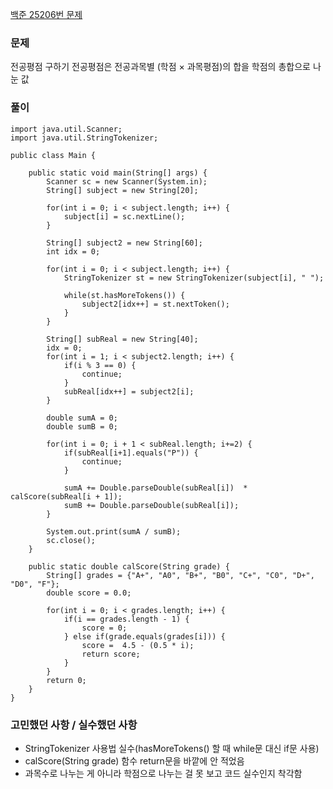 [백준 25206번 문제](https://www.acmicpc.net/problem/25206)

### 문제
전공평점 구하기
전공평점은 전공과목별 (학점 × 과목평점)의 합을 학점의 총합으로 나눈 값

### 풀이

```
import java.util.Scanner;
import java.util.StringTokenizer;

public class Main {

	public static void main(String[] args) {
		Scanner sc = new Scanner(System.in);
		String[] subject = new String[20];
		
		for(int i = 0; i < subject.length; i++) {
			subject[i] = sc.nextLine();
		}
		
		String[] subject2 = new String[60];
		int idx = 0;
		
		for(int i = 0; i < subject.length; i++) {
			StringTokenizer st = new StringTokenizer(subject[i], " ");
			
			while(st.hasMoreTokens()) {
				subject2[idx++] = st.nextToken();
			}
		}
		
		String[] subReal = new String[40];
		idx = 0;
		for(int i = 1; i < subject2.length; i++) {
			if(i % 3 == 0) {
				continue;
			}
			subReal[idx++] = subject2[i];
		}
		
		double sumA = 0;
		double sumB = 0;
		
		for(int i = 0; i + 1 < subReal.length; i+=2) {
			if(subReal[i+1].equals("P")) {
				continue;
			}
			
			sumA += Double.parseDouble(subReal[i])  * calScore(subReal[i + 1]);
			sumB += Double.parseDouble(subReal[i]);
		}
		
		System.out.print(sumA / sumB);
		sc.close();
	}
	
	public static double calScore(String grade) {
		String[] grades = {"A+", "A0", "B+", "B0", "C+", "C0", "D+", "D0", "F"};
		double score = 0.0;
		
		for(int i = 0; i < grades.length; i++) {
			if(i == grades.length - 1) {
				score = 0;
			} else if(grade.equals(grades[i])) {
				score =  4.5 - (0.5 * i);
				return score;
			}
		}
		return 0;
	}
}
```

### 고민했던 사항 / 실수했던 사항
- StringTokenizer 사용법 실수(hasMoreTokens() 할 때 while문 대신 if문 사용)
- calScore(String grade) 함수 return문을 바깥에 안 적었음
- 과목수로 나누는 게 아니라 학점으로 나누는 걸 못 보고 코드 실수인지 착각함
